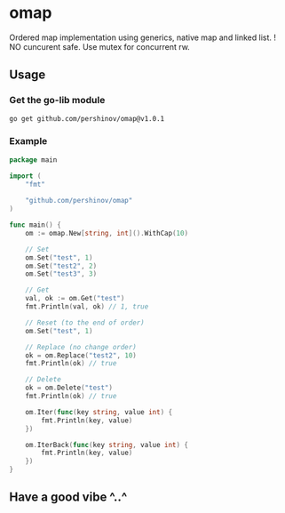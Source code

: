 # omap

Ordered map implementation using generics, native map and linked list.
! NO cuncurent safe. Use mutex for concurrent rw.

## Usage

### Get the go-lib module

```bash
go get github.com/pershinov/omap@v1.0.1
```

### Example
```go
package main

import (
	"fmt"
	
	"github.com/pershinov/omap"
)

func main() {
	om := omap.New[string, int]().WithCap(10)

	// Set
	om.Set("test", 1)
	om.Set("test2", 2)
	om.Set("test3", 3)

	// Get
	val, ok := om.Get("test")
	fmt.Println(val, ok) // 1, true

	// Reset (to the end of order)
	om.Set("test", 1)

	// Replace (no change order)
	ok = om.Replace("test2", 10)
	fmt.Println(ok) // true

	// Delete
	ok = om.Delete("test")
	fmt.Println(ok) // true

	om.Iter(func(key string, value int) {
		fmt.Println(key, value)
	})

	om.IterBack(func(key string, value int) {
		fmt.Println(key, value)
	})
}

```

## Have a good vibe ^..^